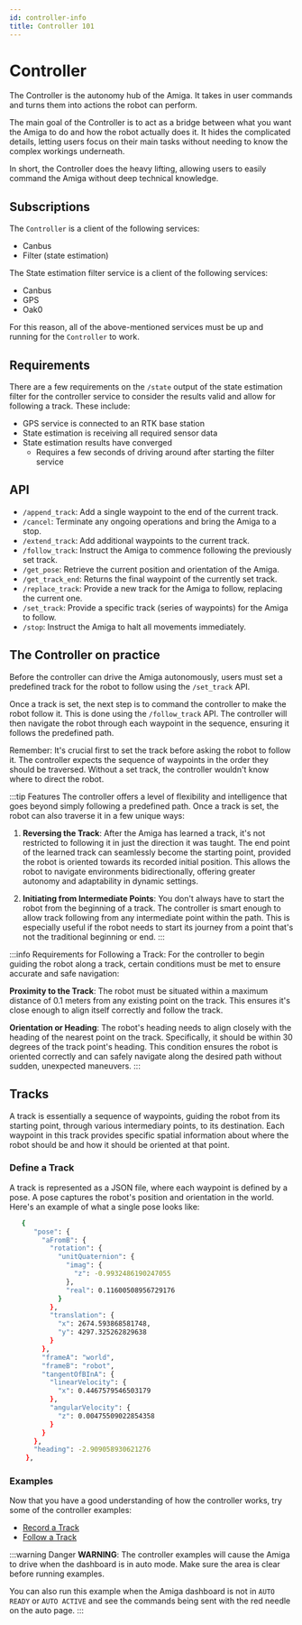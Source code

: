 ```yaml
---
id: controller-info
title: Controller 101
---
```


# Controller

The Controller is the autonomy hub of the Amiga.
It takes in user commands and turns them into actions the robot can perform.

The main goal of the Controller is to act as a bridge between what you want the Amiga to
do and how the robot actually does it. It hides the complicated details, letting users focus
on their main tasks without needing to know the complex workings underneath.

In short, the Controller does the heavy lifting, allowing users to easily command the Amiga without
deep technical knowledge.

## Subscriptions

The `Controller` is a client of the following services:

- Canbus
- Filter (state estimation)

The State estimation filter service is a client of the following services:

- Canbus
- GPS
- Oak0

For this reason, all of the above-mentioned services must be up and running for the `Controller`
to work.

## Requirements

There are a few requirements on the `/state` output of the state estimation filter
for the controller service to consider the results valid and allow for following a track.
These include:

- GPS service is connected to an RTK base station
- State estimation is receiving all required sensor data
- State estimation results have converged
  - Requires a few seconds of driving around after starting the filter service

## API

- `/append_track`: Add a single waypoint to the end of the current track.
- `/cancel`: Terminate any ongoing operations and bring the Amiga to a stop.
- `/extend_track`: Add additional waypoints to the current track.
- `/follow_track`: Instruct the Amiga to commence following the previously set track.
- `/get_pose`: Retrieve the current position and orientation of the Amiga.
- `/get_track_end`: Returns the final waypoint of the currently set track.
- `/replace_track`: Provide a new track for the Amiga to follow, replacing the current one.
- `/set_track`: Provide a specific track (series of waypoints) for the Amiga to follow.
- `/stop`: Instruct the Amiga to halt all movements immediately.

## The Controller on practice

Before the controller can drive the Amiga autonomously, users must set a predefined track
for the robot to follow using the `/set_track` API.

Once a track is set, the next step is to command the controller to make the robot follow it.
This is done using the `/follow_track` API.
The controller will then navigate the robot through each waypoint in the sequence, ensuring it follows
the predefined path.

Remember: It's crucial first to set the track before asking the robot to follow it.
The controller expects the sequence of waypoints in the order they should be traversed.
Without a set track, the controller wouldn't know where to direct the robot.

:::tip Features
The controller offers a level of flexibility and intelligence that goes beyond simply following
a predefined path.
Once a track is set, the robot can also traverse it in a few unique ways:

1. **Reversing the Track**:
After the Amiga has learned a track, it's not restricted to following it in just the direction
it was taught.
The end point of the learned track can seamlessly become the starting point, provided the robot is
oriented towards its recorded initial position.
This allows the robot to navigate environments bidirectionally, offering greater autonomy and
adaptability in dynamic settings.

2. **Initiating from Intermediate Points**:
You don't always have to start the robot from the beginning of a track.
The controller is smart enough to allow track following from any intermediate point within the path.
This is especially useful if the robot needs to start its journey from a point that's not the
traditional beginning or end.
:::

:::info Requirements for Following a Track:
For the controller to begin guiding the robot along a track, certain conditions must be met to
ensure accurate and safe navigation:

**Proximity to the Track**: The robot must be situated within a maximum distance of 0.1 meters from
any existing point on the track.
This ensures it's close enough to align itself correctly and follow the track.

**Orientation or Heading**: The robot's heading needs to align closely with the heading of the nearest
point on the track.
Specifically, it should be within 30 degrees of the track point's heading.
This condition ensures the robot is oriented correctly and can safely navigate along the desired
path without sudden, unexpected maneuvers.
:::

## Tracks

A track is essentially a sequence of waypoints, guiding the robot from its starting point,
through various intermediary points, to its destination.
Each waypoint in this track provides specific spatial information about where the robot should
be and how it should be oriented at that point.

### Define a Track

A track is represented as a JSON file, where each waypoint is defined by a pose.
A pose captures the robot's position and orientation in the world.
Here's an example of what a single pose looks like:

```bash
   {
      "pose": {
        "aFromB": {
          "rotation": {
            "unitQuaternion": {
              "imag": {
                "z": -0.9932486190247055
              },
              "real": 0.11600508956729176
            }
          },
          "translation": {
            "x": 2674.593868581748,
            "y": 4297.325262829638
          }
        },
        "frameA": "world",
        "frameB": "robot",
        "tangentOfBInA": {
          "linearVelocity": {
            "x": 0.4467579546503179
          },
          "angularVelocity": {
            "z": 0.00475509022854358
          }
        }
      },
      "heading": -2.909058930621276
    },
```

### Examples

Now that you have a good understanding of how the controller works, try some of the
controller examples:

- [Record a Track](/docs/examples/record_track)
- [Follow a Track](/docs/examples/controller_track)

:::warning Danger
**WARNING**: The controller examples will cause the Amiga to drive when the dashboard is in auto mode.
Make sure the area is clear before running examples.

You can also run this example when the Amiga dashboard is not in `AUTO READY` or `AUTO ACTIVE`
and see the commands being sent with the red needle on the auto page.
:::
